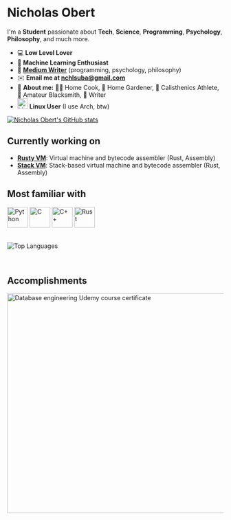 # **Nicholas Obert**
I'm a **Student** passionate about **Tech**, **Science**, **Programming**, **Psychology**, **Philosophy**, and much more.

* 💻 **Low Level Lover**
* 🧠 **Machine Learning Enthusiast**
* 📖 [**Medium Writer**](https://medium.com/@nic-obert) (programming, psychology, philosophy)
* ✉️ **Email me at nchlsuba@gmail.com**
* 👦 **About me:** 👨‍🍳 Home Cook, 🌱 Home Gardener, 💪 Calisthenics Athlete, 🔨 Amateur Blacksmith, 📖 Writer
*  <img src="https://api.iconify.design/logos:linux-tux.svg" alt="Linux" width=24 height=24> **Linux User** (I use Arch, btw)


[![Nicholas Obert's GitHub stats](https://github-readme-stats.vercel.app/api?username=nic-obert)](https://github.com/anuraghazra/github-readme-stats)


## Currently working on

- [**Rusty VM**](https://github.com/nic-obert/rusty-vm): Virtual machine and bytecode assembler (Rust, Assembly)
- [**Stack VM**](https://github.com/nic-obert/stack-vm): Stack-based virtual machine and bytecode assembler (Rust, Assembly)

## Most familiar with
<span>
  <img src="https://api.iconify.design/logos:python.svg" alt="Python" width=48 height=48>
  <img src="https://api.iconify.design/logos:c.svg" alt="C" width=48 height=48>
  <img src="https://api.iconify.design/logos:c-plusplus.svg" alt="C++" width=48 height=48>
  <img src="https://api.iconify.design/vscode-icons:file-type-rust.svg" alt="Rust" width=48 height=48>
  

</span>


<!-- <img src="" alt="" width=48 height=48> -->

<br>
<br>

![Top Languages](https://github-readme-stats.vercel.app/api/top-langs/?username=nic-obert&langs_count=7)

<br>

## Accomplishments


<img src="https://udemy-certificate.s3.amazonaws.com/image/UC-b672c2a2-992c-486d-9f1f-542a86a970a5.jpg" width=512 alt="Database engineering Udemy course certificate">

<br>

